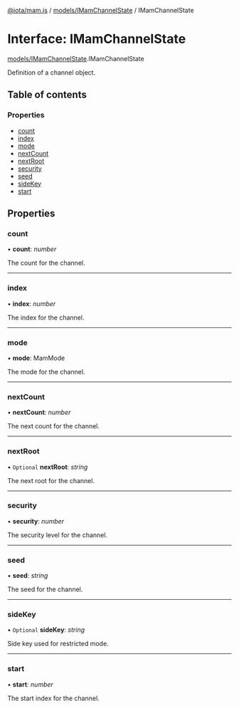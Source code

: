 [@iota/mam.js](../README.md) / [models/IMamChannelState](../modules/models_imamchannelstate.md) / IMamChannelState

# Interface: IMamChannelState

[models/IMamChannelState](../modules/models_imamchannelstate.md).IMamChannelState

Definition of a channel object.

## Table of contents

### Properties

- [count](models_imamchannelstate.imamchannelstate.md#count)
- [index](models_imamchannelstate.imamchannelstate.md#index)
- [mode](models_imamchannelstate.imamchannelstate.md#mode)
- [nextCount](models_imamchannelstate.imamchannelstate.md#nextcount)
- [nextRoot](models_imamchannelstate.imamchannelstate.md#nextroot)
- [security](models_imamchannelstate.imamchannelstate.md#security)
- [seed](models_imamchannelstate.imamchannelstate.md#seed)
- [sideKey](models_imamchannelstate.imamchannelstate.md#sidekey)
- [start](models_imamchannelstate.imamchannelstate.md#start)

## Properties

### count

• **count**: *number*

The count for the channel.

___

### index

• **index**: *number*

The index for the channel.

___

### mode

• **mode**: MamMode

The mode for the channel.

___

### nextCount

• **nextCount**: *number*

The next count for the channel.

___

### nextRoot

• `Optional` **nextRoot**: *string*

The next root for the channel.

___

### security

• **security**: *number*

The security level for the channel.

___

### seed

• **seed**: *string*

The seed for the channel.

___

### sideKey

• `Optional` **sideKey**: *string*

Side key used for restricted mode.

___

### start

• **start**: *number*

The start index for the channel.

